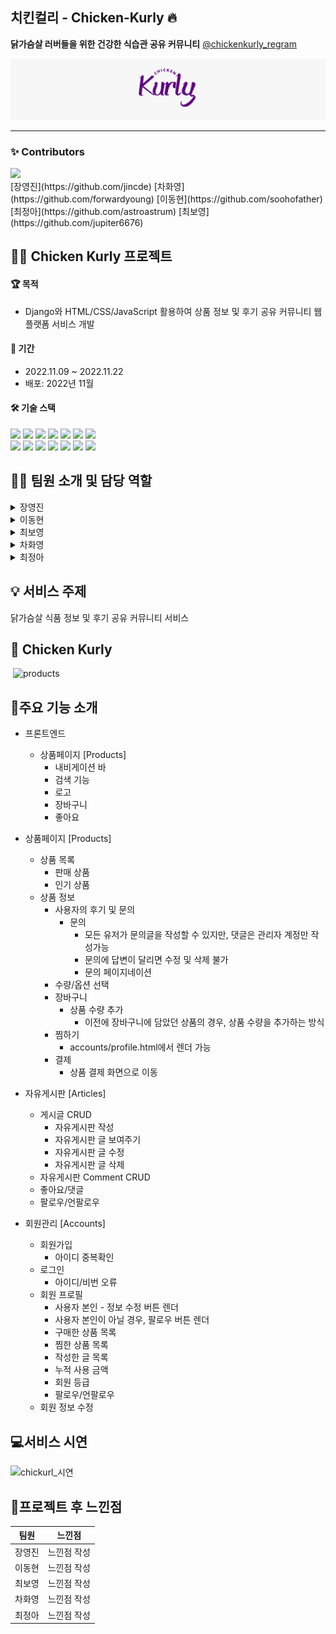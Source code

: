 ## 치킨컬리 - Chicken-Kurly 🔥

**닭가슴살 러버들을 위한 건강한 식습관 공유 커뮤니티**
[@chickenkurly_regram](https://www.instagram.com/chickenkurly_regram/)

![carousel2](README.assets/carousel2.jpg)

---

### ✨ Contributors

<a href="https://github.com/jincde/chicken-kurly/graphs/contributors">
  <img src="https://contrib.rocks/image?repo=jincde/chicken-kurly" />
</a>
<div align="left">
[장영진](https://github.com/jincde)
[차화영](https://github.com/forwardyoung)
[이동현](https://github.com/soohofather)
[최정아](https://github.com/astroastrum)
[최보영](https://github.com/jupiter6676)
</div>

## :chicken::purple_heart: Chicken Kurly 프로젝트 
#### :trophy: 목적
* Django와 HTML/CSS/JavaScript 활용하여 상품 정보 및 후기 공유 커뮤니티 웹 플랫폼 서비스 개발

#### :date: 기간
* 2022.11.09 ~ 2022.11.22
* 배포: 2022년 11월 

#### :hammer_and_wrench: 기술 스택
<div align="left">
  <img src="https://img.shields.io/badge/Django-Full%20Stack-yellowgreen">
  <img src="https://img.shields.io/badge/Python-Full%20Stack-blue">
  <img src="https://img.shields.io/badge/CSS-Frontend-pink">
  <img src="https://img.shields.io/badge/JavaScript-Frontend-purple">
  <img src="https://img.shields.io/badge/HTML-Full%20Stack-orange">
  <img src="https://img.shields.io/badge/VSCODE-Full%20Stack-lightblue">
  <img src="https://img.shields.io/badge/GITHUB-Full%20Stack-black">
</div>
<div align="left">
  <img src="https://img.shields.io/badge/Django-green?style=flat&logo=Django&logoColor=092E20"/>
  <img src="https://img.shields.io/badge/Python-blue?style=flat&logo=Django&logoColor=3776AB"/>
  <img src="https://img.shields.io/badge/CSS-pink?style=flat&logo=Django&logoColor=1572B6"/>
  <img src="https://img.shields.io/badge/JavaScript-yellow?style=flat&logo=Django&logoColor=F7DF1E"/>
  <img src="https://img.shields.io/badge/HTML-orange?style=flat&logo=Django&logoColor=E34F26"/>
  <img src="https://img.shields.io/badge/VSCODE-Full%20Stack-purple"/>
  <img src="https://img.shields.io/badge/GITHUB-black?style=flat&logo=Django&logoColor=181717"/>
</div>


## :technologist: 팀원 소개 및 담당 역할

<details>
<summary>장영진</summary>
<div markdown="1">
  * 팀장
  * Frontend
    * products/index 페이지
    * 베이스 코드 작성
</div>
</details>
<details>
<summary>이동현</summary>
<div markdown="1">
 * 백엔드 개발
    * 자유게시판 [Articles] 개발
</div>
</details>
<details>
<summary>최보영</summary>
<div markdown="1">
 * Fullstack
    * 상품페이지 [Products] 개발
</div>
</details>
<details>
<summary>차화영</summary>
<div markdown="1">
  * Fullstack
    * 상품페이지 [Products] 개발
</div>
</details>
<details>
<summary>최정아</summary>
<div markdown="1">
  * Fullstack
    * 회원관리 [Accounts] 개발
</div>
</details>


## :bulb: 서비스 주제
닭가슴살 식품 정보 및 후기 공유 커뮤니티 서비스


## :dart: Chicken Kurly
![]()
[]()![products](https://user-images.githubusercontent.com/108647883/202868016-5284776c-082e-49d0-93d3-e5e2228bc15b.gif)


## :shopping_cart:주요 기능 소개

* 프론트엔드
  * 상품페이지 [Products]
    * 내비게이션 바
    * 검색 기능
    * 로고
    * 장바구니
    * 좋아요
 
* 상품페이지 [Products]
  * 상품 목록
    * 판매 상품 
    * 인기 상품
  * 상품 정보
    * 사용자의 후기 및 문의
      * 문의 
          * 모든 유저가 문의글을 작성할 수 있지만, 댓글은 관리자 계정만 작성가능
          * 문의에 답변이 달리면 수정 및 삭제 불가
          * 문의 페이지네이션
    * 수량/옵션 선택
    * 장바구니
      * 상품 수량 추가
        * 이전에 장바구니에 담았던 상품의 경우, 상품 수량을 추가하는 방식
    * 찜하기
        * accounts/profile.html에서 렌더 가능
    * 결제
        * 상품 결제 화면으로 이동
 
 
* 자유게시판 [Articles]
  * 게시글 CRUD
    * 자유게시판 작성
    * 자유게시판 글 보여주기
    * 자유게시판 글 수정
    * 자유게시판 글 삭제
  * 자유게시판 Comment CRUD
  * 좋아요/댓글
  * 팔로우/언팔로우


* 회원관리 [Accounts]
  * 회원가입
    * 아이디 중복확인
  * 로그인
    * 아이디/비번 오류 
  * 회원 프로필
    * 사용자 본인 - 정보 수정 버튼 렌더
    * 사용자 본인이 아닐 경우, 팔로우 버튼 렌더
    * 구매한 상품 목록
    * 찜한 상품 목록
    * 작성한 글 목록
    * 누적 사용 금액
    * 회원 등급
    * 팔로우/언팔로우
  * 회원 정보 수정


## :computer:서비스 시연

![chickurl_시연](https://user-images.githubusercontent.com/108647883/202907753-382a29ea-3a4b-4769-b8e8-9929dca50f92.png)






## :purple_heart:프로젝트 후 느낀점
|팀원|느낀점|
|---|---|
|장영진|느낀점 작성|
|이동현|느낀점 작성|
|최보영|느낀점 작성|
|차화영|느낀점 작성|
|최정아|느낀점 작성|

